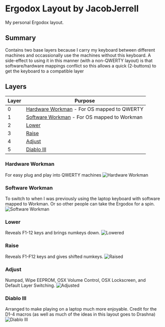 # Ergodox Layout by JacobJerrell

My personal Ergodox layout.

## Summary

Contains two base layers because I carry my keyboard between different machines and occassionally use the machines without this keyboard. A side-effect to using it in this manner (with a non-QWERTY layout) is that software/hardware mappings conflict so this allows a quick (2-buttons) to get the keyboard to a compatible layer

## Layers

| Layer | Purpose |
| ----- | ------- |
|   0   | [Hardware Workman](#hardware-workman) - For OS mapped to QWERTY |
|   1   | [Software Workman](#software-workman) - For OS mapped to Workman |
|   2   | [Lower](#lower) |
|   3   | [Raise](#raise) |
|   4   | [Adjust](#adjust) |
|   5   | [Diablo III](#diablo-iii) |

### Hardware Workman

For easy plug and play into QWERTY machines
![Hardware Workman](https://imgur.com/HHMIOEf.png)

### Software Workman

To switch to when I was previously using the laptop keyboard with software mapped to Workman. Or so other people can take the Ergodox for a spin.
![Software Workman](https://imgur.com/WnSci7o.png)

### Lower

Reveals F1-12 keys and brings numkeys down.
![Lowered](https://imgur.com/mGfjwcn.png)

### Raise

Reveals F1-F12 keys and gives shifted numkeys.
![Raised](https://imgur.com/NC96Jus.png)

### Adjust

Numpad, Wipe EEPROM, OSX Volume Control, OSX Lockscreen, and Default Layer Switching.
![Adjusted](https://imgur.com/aQtOxZU.png)

### Diablo III

Arranged to make playing on a laptop much more enjoyable. Credit for the D1-4 macros (as well as much of the ideas in this layout goes to Drashna)
![Diablo III](https://imgur.com/5eQcDOQ.png)
